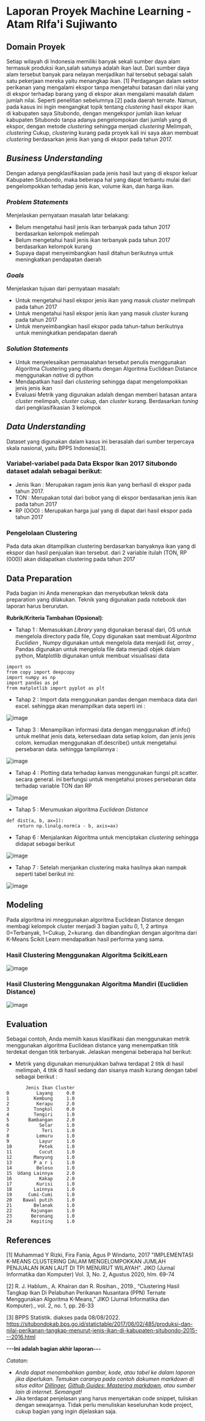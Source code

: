 # Laporan Proyek Machine Learning - Atam RIfa'i Sujiwanto

## Domain Proyek

Setiap wilayah di Indonesia memiliki banyak sekali sumber daya alam termasuk produksi ikan,salah satunya adalah ikan laut. Dari sumber daya alam tersebut banyak para nelayan menjadikan hal tersebut sebagai salah satu pekerjaan mereka yaitu menangkap ikan. [1] Perdagangan dalam sektor perikanan yang mengalami ekspor tanpa mengetahui batasan dari nilai yang di ekspor terhadap barang yang di ekspor akan mengalami masalah dalam jumlah nilai. Seperti penelitian sebelumnya [2] pada daerah ternate. Namun, pada kasus ini ingin mengangkat topik tentang  _clustering_ hasil ekspor ikan di kabupaten saya Situbondo, dengan mengekspor jumlah ikan keluar kabupaten Situbondo tanpa adanya pengelompokan dari jumlah yang di ekspor, dengan metode _clustering_ sehingga menjadi _clustering_ Melimpah, _clustering_ Cukup, _clustering_ kurang pada proyek kali ini saya akan membuat _clustering_ berdasarkan jenis ikan yang di ekspor pada tahun 2017.

## _Business Understanding_

Dengan adanya pengklasifikasian pada jenis hasil laut yang di ekspor keluar Kabupaten Situbondo, maka beberapa hal yang dapat terbantu mulai dari pengelompokkan terhadap jenis ikan, volume ikan, dan harga ikan.
 
 ### _Problem Statements_

Menjelaskan pernyataan masalah latar belakang:
- Belum mengetahui hasil jenis ikan terbanyak pada tahun 2017 berdasarkan kelompok melimpah
- Belum mengetahui hasil jenis ikan terbanyak pada tahun 2017 berdasarkan kelompok kurang
- Supaya dapat menyeimbangkan hasil ditahun berikutnya untuk meningkatkan pendapatan daerah




### _Goals_

Menjelaskan tujuan dari pernyataan masalah:
- Untuk mengetahui hasil ekspor jenis ikan yang masuk _cluster_ melimpah pada tahun 2017
- Untuk mengetahui hasil ekspor jenis ikan yang masuk _cluster_ kurang pada tahun 2017
- Untuk menyeimbangkan hasil ekspor pada tahun-tahun berikutnya untuk meningkatkan pendapatan daerah


### _Solution Statements_
- Untuk menyelesaikan permasalahan tersebut penulis menggunakan Algoritma Clustering yang dibantu dengan Algoritma Euclidean Distance menggunakan _native_ di python
- Mendapatkan hasil dari _clustering_ sehingga dapat mengelompokkan jenis jenis ikan
- Evaluasi Metrik yang digunakan adalah dengan memberi batasan antara _cluster_ melimpah, _cluster_ cukup, dan _cluster_ kurang. Berdasarkan _tuning_ dari pengklasifikasian 3 kelompok

## _Data Understanding_
Dataset yang digunakan dalam kasus ini berasalah dari sumber terpercaya skala nasional, yaitu BPPS Indonesia[3].

### Variabel-variabel pada Data Ekspor Ikan 2017 Situbondo dataset adalah sebagai berikut:
- Jenis Ikan : Merupakan ragam jenis ikan yang berhasil di ekspor pada tahun 2017.
- TON : Merupakan total dari bobot yang di ekspor berdasarkan jenis ikan pada tahun 2017
- RP (OOO) : Merupakan harga jual yang di dapat dari hasil ekspor pada tahun 2017

### Pengelolaan Clustering
Pada data akan ditampilkan clustering berdasarkan banyaknya ikan yang di ekspor dan hasil penjualan ikan tersebut. dari 2 variable itulah (TON, RP (000)) akan didapatkan clustering pada tahun 2017

## Data Preparation
Pada bagian ini Anda menerapkan dan menyebutkan teknik data preparation yang dilakukan. Teknik yang digunakan pada notebook dan laporan harus berurutan.

**Rubrik/Kriteria Tambahan (Opsional)**: 
- Tahap 1 : Memasukkan _Library_ yang digunakan berasal dari, OS untuk mengelola directory pada file, Copy digunakan saat membuat _Algoritma Euclidien_ , Numpy digunakan untuk mengelola data menjadi _list, array_ , Pandas digunakan untuk mengelola file data menjadi objek dalam python, Matplotlib digunakan untuk membuat visualisasi data
```
import os
from copy import deepcopy
import numpy as np
import pandas as pd
from matplotlib import pyplot as plt
```

- Tahap 2 : Import data menggunakan pandas dengan membaca data dari excel. sehingga akan menampilkan data seperti ini :

![image](https://user-images.githubusercontent.com/58683035/183570605-e94b0c1b-c794-4a7b-8288-0c1280613119.png)


- Tahap 3 : Menampilkan informasi data dengan menggunakan df.info() untuk melihat jenis data, ketersediaan data setiap kolom, dan jenis jenis colom. kemudian menggunakan df.describe() untuk mengetahui persebaran data. sehingga tampilannya :

![image](https://user-images.githubusercontent.com/58683035/183570683-0e6e9c83-eef4-4ac8-ad3a-e8370c2124d1.png)


- Tahap 4 : Plotting data terhadap kanvas menggunakan fungsi plt.scatter. secara general. ini berfungsi untuk mengetahui proses persebaran data terhadap variable TON dan RP

![image](https://user-images.githubusercontent.com/58683035/183570785-6c2437e1-8149-4cde-9c11-6cd4c6017974.png)


- Tahap 5 : Merumuskan algoritma _Euclidean Distance_
```
def dist(a, b, ax=1):
    return np.linalg.norm(a - b, axis=ax)
```
- Tahap 6 : Menjalankan Algoritma untuk menciptakan _clustering_ sehingga didapat sebagai berikut

![image](https://user-images.githubusercontent.com/58683035/183570879-38a2502f-d3e0-4c87-b240-750f2616781d.png)

- Tahap 7 : Setelah menjankan clustering maka hasilnya akan nampak seperti tabel berikut ini: 


![image](https://user-images.githubusercontent.com/58683035/183570962-ecbcbef1-c56c-42f7-8027-9da47795b114.png)


## Modeling
Pada algoritma ini mneggunakan algoritma Euclidean Distance dengan membagi kelompok cluster menjadi 3 bagian yaitu 0, 1, 2 artinya 0=Terbanyak, 1=Cukup, 2=kurang. dan dibandingkan dengan algoritma dari K-Means Scikit Learn mendapatkan hasil performa yang sama.

### Hasil Clustering Menggunakan Algoritma ScikitLearn

![image](https://user-images.githubusercontent.com/58683035/183571122-f75b947d-12c9-4c53-8d67-8b91ef44ad27.png)

### Hasil Clustering Menggunakan Algoritma Mandiri (Euclidien Distance)

![image](https://user-images.githubusercontent.com/58683035/183571240-3e5a2394-33b7-4ceb-bc89-ee70978700a8.png)


## Evaluation

Sebagai contoh, Anda memiih kasus klasifikasi dan menggunakan metrik menggunakan algoritma Euclidean distance yang menempatkan titik terdekat dengan titik terbanyak. Jelaskan mengenai beberapa hal berikut:
- Metrik yang digunakan menunjukkan bahwa terdapat 2 titik di hasil melimpah, 4 titik di hasil sedang dan sisanya masih kurang dengan tabel sebagai berikut :
```
       Jenis Ikan Cluster
0          Layang     0.0
1         Kembung     1.0
2          Kerapu     2.0
3         Tongkol     0.0
4         Tengiri     1.0
5       Bambangan     2.0
6           Selar     1.0
7            Teri     1.0
8          Lemuru     1.0
9           Layur     1.0
10          Petek     1.0
11          Cucut     1.0
12        Manyung     1.0
13        P a r i     1.0
14         Beloso     1.0
15  Udang Lainnya     2.0
16          Kakap     2.0
17         Kurisi     1.0
18        Lainnya     1.0
19      Cumi-Cumi     1.0
20    Bawal putih     1.0
21        Belanak     1.0
22       Rajungan     1.0
23       Beronang     1.0
24       Kepiting     1.0
```

## References
[1] Muhammad Y Rizki, Fira Fania, Agus P Windarto, 2017 "IMPLEMENTASI K-MEANS CLUSTERING DALAM MENGELOMPOKKAN JUMLAH PENJUALAN IKAN LAUT DI TPI MENURUT WILAYAH". JIKO (Jurnal Informatika dan Komputer) Vol. 3, No. 2, Agustus 2020, hlm. 69-74

[2] R. J. Hablum., A. Khairan dan R. Rosihan., 2019., “Clustering Hasil Tangkap Ikan Di Pelabuhan Perikanan Nusantara (PPN) Ternate Menggunakan Algoritma K-Means,” JIKO (Jurnal Informatika dan Komputer)., vol. 2, no. 1, pp. 26-33

[3] BPPS Statistik. diakses pada 08/08/2022. https://situbondokab.bps.go.id/statictable/2017/06/02/485/produksi-dan-nilai-perikanan-tangkap-menurut-jenis-ikan-di-kabupaten-situbondo-2015---2016.html


**---Ini adalah bagian akhir laporan---**

_Catatan:_
- _Anda dapat menambahkan gambar, kode, atau tabel ke dalam laporan jika diperlukan. Temukan caranya pada contoh dokumen markdown di situs editor [Dillinger](https://dillinger.io/), [Github Guides: Mastering markdown](https://guides.github.com/features/mastering-markdown/), atau sumber lain di internet. Semangat!_
- Jika terdapat penjelasan yang harus menyertakan code snippet, tuliskan dengan sewajarnya. Tidak perlu menuliskan keseluruhan kode project, cukup bagian yang ingin dijelaskan saja.

